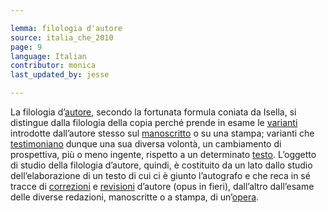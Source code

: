 ```yaml
---

lemma: filologia d'autore
source: italia_che_2010
page: 9
language: Italian
contributor: monica
last_updated_by: jesse

---
```


La filologia d’[autore](author.html), secondo la fortunata formula coniata da Isella, si distingue dalla filologia della copia perché prende in esame le [varianti](variant.html) introdotte dall’autore stesso sul [manoscritto](manuscript.html) o su una stampa; varianti che [testimoniano](witness.html) dunque una sua diversa volontà, un cambiamento di prospettiva, più o meno ingente, rispetto a un determinato [testo](text.html). L’oggetto di studio della filologia d’autore, quindi, è costituito da un lato dallo studio dell’elaborazione di un testo di cui ci è giunto l’autografo e che reca in sé tracce di [correzioni](correction.html) e [revisioni](revision.html) d’autore (opus in fieri), dall’altro dall’esame delle diverse redazioni, manoscritte o a stampa, di un’[opera](work.html).
